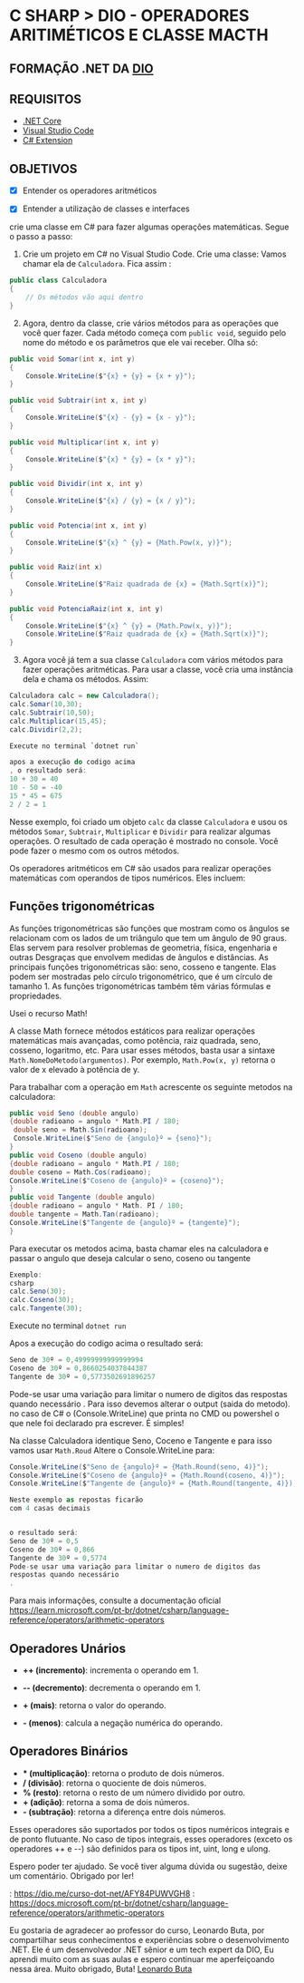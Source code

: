 

# C SHARP > DIO - OPERADORES ARITIMÉTICOS E CLASSE MACTH

## FORMAÇÃO .NET DA [DIO](https://dio.me/curso-dot-net/AFY84PUWVGH8)


## REQUISITOS
- [.NET Core](https://dotnet.microsoft.com/download)
- [Visual Studio Code](https://code.visualstudio.com/download)
- [C# Extension](https://marketplace.visualstudio.com/items?itemName=ms-dotnettools.csharp)

## OBJETIVOS

- [x] Entender os operadores aritméticos
- [x] Entender a utilização de classes e interfaces


crie uma classe em C# para fazer algumas operações matemáticas. Segue o passo a passo:
1. Crie um projeto em C# no Visual Studio Code.
Crie uma classe:
Vamos chamar ela de `Calculadora`. Fica assim :

```csharp
public class Calculadora
{
    // Os métodos vão aqui dentro
}
```

2. Agora, dentro da classe, crie vários métodos para as operações que você quer fazer. Cada método começa com `public void`, seguido pelo nome do método e os parâmetros que ele vai receber. Olha só:

```csharp
public void Somar(int x, int y)
{
    Console.WriteLine($"{x} + {y} = {x + y}");
}

public void Subtrair(int x, int y)
{
    Console.WriteLine($"{x} - {y} = {x - y}");
}

public void Multiplicar(int x, int y)
{
    Console.WriteLine($"{x} * {y} = {x * y}");
}

public void Dividir(int x, int y)
{
    Console.WriteLine($"{x} / {y} = {x / y}");
}

public void Potencia(int x, int y)
{
    Console.WriteLine($"{x} ^ {y} = {Math.Pow(x, y)}");
}

public void Raiz(int x)
{
    Console.WriteLine($"Raiz quadrada de {x} = {Math.Sqrt(x)}");
}

public void PotenciaRaiz(int x, int y)
{
    Console.WriteLine($"{x} ^ {y} = {Math.Pow(x, y)}");
    Console.WriteLine($"Raiz quadrada de {x} = {Math.Sqrt(x)}");
}
```

3. Agora você já tem a sua classe `Calculadora` com vários métodos para fazer operações aritméticas. Para usar a classe, você cria uma instância dela e chama os métodos. Assim:

```csharp
Calculadora calc = new Calculadora();
calc.Somar(10,30);
calc.Subtrair(10,50);
calc.Multiplicar(15,45);
calc.Dividir(2,2);

Execute no terminal `dotnet run`

apos a execução do codigo acima
, o resultado será:
10 + 30 = 40
10 - 50 = -40
15 * 45 = 675
2 / 2 = 1

```

Nesse exemplo, foi criado um objeto `calc` da classe `Calculadora` e usou os métodos `Somar`, `Subtrair`, `Multiplicar` e `Dividir` para realizar algumas operações. O resultado de cada operação é mostrado no console. Você pode fazer o mesmo com os outros métodos.

Os operadores aritméticos em C# são usados para realizar operações matemáticas com operandos de tipos numéricos. Eles incluem:

## Funções trigonométricas
As funções trigonométricas são funções que mostram como os ângulos se relacionam com os lados de um triângulo que tem um ângulo de 90 graus. Elas servem para resolver problemas de geometria, física, engenharia e outras Desgraças que envolvem medidas de ângulos e distâncias. As principais funções trigonométricas são: seno, cosseno e tangente. Elas podem ser mostradas pelo círculo trigonométrico, que é um círculo de tamanho 1. As funções trigonométricas também têm várias fórmulas e propriedades.

Usei o recurso Math!

A classe Math fornece métodos estáticos para realizar operações matemáticas mais avançadas, como potência, raiz quadrada, seno, cosseno, logaritmo, etc. Para usar esses métodos, basta usar a sintaxe `Math.NomeDoMetodo(argumentos)`. Por exemplo, `Math.Pow(x, y)` retorna o valor de x elevado à potência de y.

Para trabalhar com a operação em `Math` acrescente os seguinte metodos na calculadora:

```csharp
public void Seno (double angulo)                        
{double radioano = angulo * Math.PI / 180;
 double seno = Math.Sin(radioano);
 Console.WriteLine($"Seno de {angulo}º = {seno}");
}
public void Coseno (double angulo)
{double radioano = angulo * Math.PI / 180;
double coseno = Math.Cos(radioano);
Console.WriteLine($"Coseno de {angulo}º = {coseno}");
}
public void Tangente (double angulo)
{double radioano = angulo * Math. PI / 180;
double tangente = Math.Tan(radioano);
Console.WriteLine($"Tangente de {angulo}º = {tangente}");
}
```

Para executar os metodos acima, basta chamar eles na calculadora e
passar o angulo que deseja calcular o seno, coseno ou tangente
```csharp
Exemplo:
csharp
calc.Seno(30);
calc.Coseno(30);
calc.Tangente(30);
```

Execute no terminal `dotnet run`

Apos a execução do codigo acima
o resultado será:
```csharp
Seno de 30º = 0,49999999999999994
Coseno de 30º = 0,8660254037844387
Tangente de 30º = 0,5773502691896257
```

Pode-se usar uma variação para limitar o numero de digitos das respostas quando necessário
.
Para isso devemos alterar o output (saida do metodo).
no caso de C# o (Console.WriteLine) que printa no CMD ou powershel o que nele foi declarado pra escrever. 
É simples!

Na classe Calculadora identique Seno, Coceno e Tangente
e para isso vamos usar `Math.Roud`
Altere o Console.WriteLine para:

```csharp
Console.WriteLine($"Seno de {angulo}º = {Math.Round(seno, 4)}");
Console.WriteLine($"Coseno de {angulo}º = {Math.Round(coseno, 4)}");
Console.WriteLine($"Tangente de {angulo}º = {Math.Round(tangente, 4)});

Neste exemplo as repostas ficarão
com 4 casas decimais


o resultado será:
Seno de 30º = 0,5
Coseno de 30º = 0,866
Tangente de 30º = 0,5774
Pode-se usar uma variação para limitar o numero de digitos das
respostas quando necessário
.
```

Para mais informações, consulte a documentação oficial
https://learn.microsoft.com/pt-br/dotnet/csharp/language-reference/operators/arithmetic-operators

## Operadores Unários

- **++ (incremento)**: incrementa o operando em 1.




- **-- (decremento)**: decrementa o operando em 1.
- **+ (mais)**: retorna o valor do operando.
- **- (menos)**: calcula a negação numérica do operando.

## Operadores Binários

- **\* (multiplicação)**: retorna o produto de dois números.
- **/ (divisão)**: retorna o quociente de dois números.
- **% (resto)**: retorna o resto de um número dividido por outro.
- **+ (adição)**: retorna a soma de dois números.
- **- (subtração)**: retorna a diferença entre dois números.

Esses operadores são suportados por todos os tipos numéricos integrais e de ponto flutuante. No caso de tipos integrais, esses operadores (exceto os operadores ++ e --) são definidos para os tipos int, uint, long e ulong.

Espero poder ter ajudado. Se você tiver alguma dúvida ou sugestão, deixe um comentário. Obrigado por ler!

: https://dio.me/curso-dot-net/AFY84PUWVGH8
: https://docs.microsoft.com/pt-br/dotnet/csharp/language-reference/operators/arithmetic-operators


Eu gostaria de agradecer ao professor do curso, Leonardo Buta, por compartilhar seus conhecimentos e experiências sobre o desenvolvimento .NET. Ele é um desenvolvedor .NET sênior e um tech expert da DIO, Eu aprendi muito com as suas aulas e espero continuar me aperfeiçoando nessa área. Muito obrigado, Buta!
[Leonardo Buta](https://github.com/leonardo-buta)
